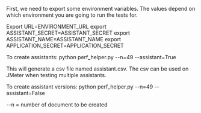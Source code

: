 First, we need to export some environment variables. The values depend on which environment you are going to run the tests for.

Export URL=ENVIRONMENT_URL 
export ASSISTANT_SECRET=ASSISTANT_SECRET
export ASSISTANT_NAME=ASSISTANT_NAME
export APPLICATION_SECRET=APPLICATION_SECRET

To create assistants:
    python perf_helper.py --n=49 --assistant=True

This will generate a csv file named assistant.csv. The csv can be used on 
JMeter when testing multiple assistants.
	

To create assistant versions:
	python perf_helper.py --n=49 --assistant=False

--n = number of document to be created
